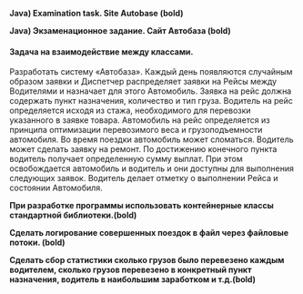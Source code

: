 **Java) Examination task. Site Autobase (bold)**

**Java) Экзаменационное задание. Сайт Автобаза (bold)**


#### Задача на взаимодействие между классами.

Разработать систему «Автобаза».
Каждый день появляются случайным образом заявки и Диспетчер распределяет заявки
на Рейсы между Водителями и назначает для этого Автомобиль. Заявка на рейс должна
содержать пункт назначения, количество и тип груза. Водитель на рейс определяется исходя из стажа,
необходимого для перевозки указанного в заявке товара. Автомобиль на рейс определяется из принципа
оптимизации перевозимого веса и грузоподъемности автомобиля. Во время поездки автомобиль может сломаться.
Водитель может сделать заявку на ремонт. По достижению конечного пункта водитель получает определенную сумму выплат.
При этом освобождается автомобиль и водитель и они доступны для выполнения следующих заявок. Водитель делает отметку о выполнении Рейса и состоянии Автомобиля. 

**При разработке программы использовать контейнерные классы стандартной библиотеки.(bold)**

**Сделать логирование совершенных поездок в файл через файловые потоки. (bold)**

**Сделать сбор статистики сколько грузов было перевезено каждым водителем, сколько грузов перевезено в конкретный пункт
 назначения, водитель в наибольшим заработком и т.д.(bold)**
